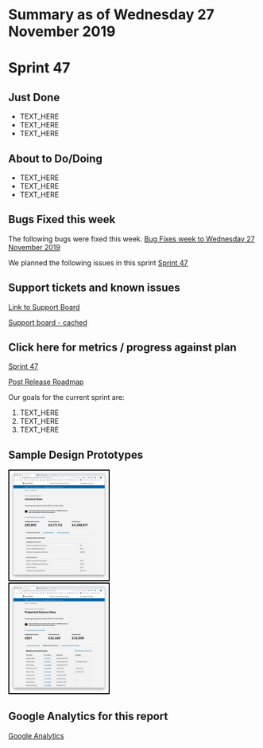 # Summary as of Wednesday 27 November 2019 

# Sprint 47

## Just Done
* TEXT_HERE
* TEXT_HERE
* TEXT_HERE

## About to Do/Doing
* TEXT_HERE
* TEXT_HERE
* TEXT_HERE

## Bugs Fixed this week
The following bugs were fixed this week.
[Bug Fixes week to Wednesday 27 November 2019](graphs/bugs27112019.png)

We planned the following issues in this sprint 
[Sprint 47](graphs/sprint27112019.png)

## Support tickets and known issues
[Link to Support Board](https://jira.digital.homeoffice.gov.uk/secure/RapidBoard.jspa?rapidView=331&selectedIssue=ALS-47)

[Support board - cached](graphs/supportBoard27112019.jpg)

## Click here for metrics / progress against plan
[Sprint 47](graphs/progress27112019.png)

[Post Release Roadmap](graphs/roadmap27112019.png)

Our goals for the current sprint are:
1. TEXT_HERE 
2. TEXT_HERE
3. TEXT_HERE

## Sample Design Prototypes
<a href="graphs/proto1_27112019.png"><img src="graphs/proto1_27112019.png" alt="HTML5 Icon" width="200" style="border:2px solid black"></a>
<br>
<a href="graphs/proto2_27112019.png"><img src="graphs/proto2_27112019.png" alt="HTML5 Icon" width="200" style="border:2px solid black"></a>
<br>


## Google Analytics for this report
[Google Analytics](graphs/GA27112019.png)

